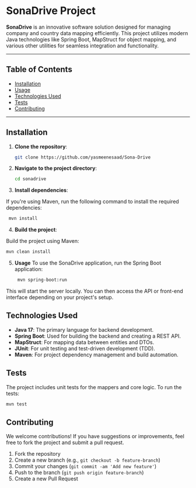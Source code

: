 # SonaDrive Project

**SonaDrive** is an innovative software solution designed for managing company and country data mapping efficiently. This project utilizes modern Java technologies like Spring Boot, MapStruct for object mapping, and various other utilities for seamless integration and functionality.

---

## Table of Contents

- [Installation](#installation)
- [Usage](#usage)
- [Technologies Used](#technologies-used)
- [Tests](#tests)
- [Contributing](#contributing)
---

## Installation

1. **Clone the repository**:

   ```bash
   git clone https://github.com/yasmeenesaad/Sona-Drive
   ```
2. **Navigate to the project directory**:

   ```bash
   cd sonadrive
   ```

3. **Install dependencies**:

If you're using Maven, run the following command to install the required dependencies:
   ```bash
    mvn install
   ```
4. **Build the project**:

Build the project using Maven:
   ```bash
mvn clean install
   ```
5. **Usage**
To use the SonaDrive application, run the Spring Boot application:

   ```bash
    mvn spring-boot:run
   ```
This will start the server locally. You can then access the API or front-end interface depending on your project's setup.

## Technologies Used

- **Java 17**: The primary language for backend development.
- **Spring Boot**: Used for building the backend and creating a REST API.
- **MapStruct**: For mapping data between entities and DTOs.
- **JUnit**: For unit testing and test-driven development (TDD).
- **Maven**: For project dependency management and build automation.
## Tests

The project includes unit tests for the mappers and core logic. To run the tests:

```bash
mvn test
```
## Contributing

We welcome contributions! If you have suggestions or improvements, feel free to fork the project and submit a pull request.

1. Fork the repository
2. Create a new branch (e.g., `git checkout -b feature-branch`)
3. Commit your changes (`git commit -am 'Add new feature'`)
4. Push to the branch (`git push origin feature-branch`)
5. Create a new Pull Request
